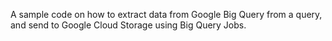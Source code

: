 A sample code on how to extract data from Google Big Query from a query, and send to Google Cloud Storage using Big Query Jobs.
